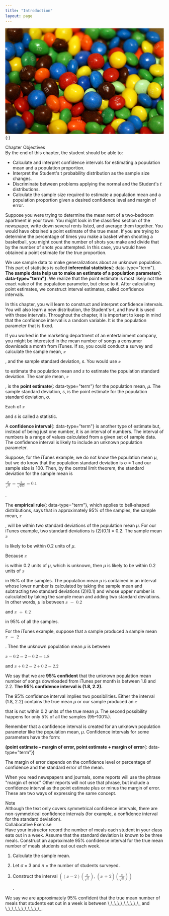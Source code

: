 ```yaml
---
title: "Introduction"
layout: page
---
```



<?cnx.eoc class="summary" title="Chapter Review"?>

<?cnx.eoc class="formula-review" title="Formula Review"?>

<?cnx.eoc class="practice" title="Practice"?>

<?cnx.eoc class="free-response" title="Homework"?>

<?cnx.eoc class="references" title="References"?>

 ![This is a photo of M&amp;Ms piled together. The M&amp;Ms are red, blue, green, yellow, orange and brown.](../resources/CNX_Stats_C08_CO.jpg "Have you ever wondered what the average number of M&amp;Ms in a bag at the grocery store is? You can use confidence intervals to answer this question. (credit: comedy_nose/flickr)"){:}

<div data-type="note" class="chapter-objectives" data-label="" markdown="1">
<div data-type="title">
Chapter Objectives
</div>
By the end of this chapter, the student should be able to:

* Calculate and interpret confidence intervals for estimating a population mean and a population proportion.
* Interpret the Student\'s t probability distribution as the sample size changes.
* Discriminate between problems applying the normal and the Student\'s *t* distributions.
* Calculate the sample size required to estimate a population mean and a population proportion given a desired confidence level and margin of error.

</div>

Suppose you were trying to determine the mean rent of a two-bedroom apartment in your town. You might look in the classified section of the newspaper, write down several rents listed, and average them together. You would have obtained a point estimate of the true mean. If you are trying to determine the percentage of times you make a basket when shooting a basketball, you might count the number of shots you make and divide that by the number of shots you attempted. In this case, you would have obtained a point estimate for the true proportion.

We use sample data to make generalizations about an unknown population. This part of statistics is called **inferential statistics**{: data-type="term"}. **The sample data help us to make an estimate of a population **parameter**{: data-type="term"}**. We realize that the point estimate is most likely not the exact value of the population parameter, but close to it. After calculating point estimates, we construct interval estimates, called confidence intervals.

In this chapter, you will learn to construct and interpret confidence intervals. You will also learn a new distribution, the Student\'s-t, and how it is used with these intervals. Throughout the chapter, it is important to keep in mind that the confidence interval is a random variable. It is the population parameter that is fixed.

If you worked in the marketing department of an entertainment company, you might be interested in the mean number of songs a consumer downloads a month from iTunes. If so, you could conduct a survey and calculate the sample mean, <math xmlns="http://www.w3.org/1998/Math/MathML"> <mover accent="true"> <mi>x</mi> <mo>¯</mo> </mover> </math>

, and the sample standard deviation, *s*. You would use <math xmlns="http://www.w3.org/1998/Math/MathML"> <mover accent="true"> <mi>x</mi> <mo>¯</mo> </mover> </math>

 to estimate the population mean and *s* to estimate the population standard deviation. The sample mean, <math xmlns="http://www.w3.org/1998/Math/MathML"> <mover accent="true"> <mi>x</mi> <mo>¯</mo> </mover> </math>

, is the **point estimate**{: data-type="term"} for the population mean, *μ*. The sample standard deviation, *s*, is the point estimate for the population standard deviation, *σ*.

Each of <math xmlns="http://www.w3.org/1998/Math/MathML"> <mover accent="true"> <mi>x</mi> <mo>¯</mo> </mover> </math>

 and *s* is called a statistic.

A **confidence interval**{: data-type="term"} is another type of estimate but, instead of being just one number, it is an interval of numbers. The interval of numbers is a range of values calculated from a given set of sample data. The confidence interval is likely to include an unknown population parameter.

Suppose, for the iTunes example, we do not know the population mean *μ*, but we do know that the population standard deviation is *σ* = 1 and our sample size is 100. Then, by the central limit theorem, the standard deviation for the sample mean is

<math xmlns="http://www.w3.org/1998/Math/MathML"> <mrow> <mfrac> <mi>σ</mi> <mrow> <msqrt> <mi>n</mi> </msqrt> </mrow> </mfrac> <mo>=</mo><mfrac> <mn>1</mn> <mrow> <msqrt> <mrow> <mn>100</mn> </mrow> </msqrt> </mrow> </mfrac> <mo>=</mo><mn>0.1</mn> </mrow> </math>

.

The **empirical rule**{: data-type="term"}, which applies to bell-shaped distributions, says that in approximately 95% of the samples, the sample mean, <math xmlns="http://www.w3.org/1998/Math/MathML"> <mover accent="true"> <mi>x</mi> <mo>¯</mo> </mover> </math>

, will be within two standard deviations of the population mean *μ*. For our iTunes example, two standard deviations is (2)(0.1) = 0.2. The sample mean <math xmlns="http://www.w3.org/1998/Math/MathML"> <mover accent="true"> <mi>x</mi> <mo>¯</mo> </mover> </math>

 is likely to be within 0.2 units of *μ*.

Because <math xmlns="http://www.w3.org/1998/Math/MathML"> <mover accent="true"> <mi>x</mi> <mo>¯</mo> </mover> </math>

 is within 0.2 units of *μ*, which is unknown, then *μ* is likely to be within 0.2 units of <math xmlns="http://www.w3.org/1998/Math/MathML"> <mover accent="true"> <mi>x</mi> <mo>¯</mo> </mover> </math>

 in 95% of the samples. The population mean *μ* is contained in an interval whose lower number is calculated by taking the sample mean and subtracting two standard deviations (2)(0.1) and whose upper number is calculated by taking the sample mean and adding two standard deviations. In other words, *μ* is between <math xmlns="http://www.w3.org/1998/Math/MathML"> <mrow> <mover accent="true"> <mi>x</mi> <mo>¯</mo> </mover> <mtext> </mtext><mo>−</mo><mtext> 0</mtext><mtext>.2</mtext> </mrow> </math>

 and <math xmlns="http://www.w3.org/1998/Math/MathML"> <mrow> <mover accent="true"> <mi>x</mi> <mo>¯</mo> </mover> <mtext> </mtext><mo>+</mo><mtext> 0</mtext><mtext>.2</mtext> </mrow> </math>

 in 95% of all the samples.

For the iTunes example, suppose that a sample produced a sample mean <math xmlns="http://www.w3.org/1998/Math/MathML"> <mrow> <mover accent="true"> <mi>x</mi> <mo>¯</mo> </mover> <mtext> </mtext><mo>=</mo><mtext> 2</mtext> </mrow> </math>

. Then the unknown population mean *μ* is between

<math xmlns="http://www.w3.org/1998/Math/MathML"> <mrow> <mover accent="true"> <mi>x</mi> <mo>¯</mo> </mover> <mo>−</mo><mn>0.2</mn><mo>=</mo><mn>2</mn><mo>−</mo><mn>0.2</mn><mo>=</mo><mn>1.8</mn> </mrow> </math>

 and <math xmlns="http://www.w3.org/1998/Math/MathML"> <mrow> <mover accent="true"> <mi>x</mi> <mo>¯</mo> </mover> <mo>+</mo><mn>0.2</mn><mo>=</mo><mn>2</mn><mo>+</mo><mn>0.2</mn><mo>=</mo><mn>2.2</mn> </mrow> </math>

We say that we are **95% confident** that the unknown population mean number of songs downloaded from iTunes per month is between 1.8 and 2.2. **The 95% confidence interval is (1.8, 2.2).**

The 95% confidence interval implies two possibilities. Either the interval (1.8, 2.2) contains the true mean *μ* or our sample produced an <math xmlns="http://www.w3.org/1998/Math/MathML"> <mover accent="true"> <mi>x</mi> <mo>¯</mo> </mover> </math>

 that is not within 0.2 units of the true mean *μ*. The second possibility happens for only 5% of all the samples (95–100%).

Remember that a confidence interval is created for an unknown population parameter like the population mean, *μ*. Confidence intervals for some parameters have the form:

<strong>(point estimate – margin of error, point estimate + </strong> **margin of error**{: data-type="term"}**)**

The margin of error depends on the confidence level or percentage of confidence and the standard error of the mean.

When you read newspapers and journals, some reports will use the phrase \"margin of error.\" Other reports will not use that phrase, but include a confidence interval as the point estimate plus or minus the margin of error. These are two ways of expressing the same concept.

<div data-type="note" id="eip-882" data-label="" markdown="1">
<div data-type="title">
Note
</div>
Although the text only covers symmetrical confidence intervals, there are non-symmetrical confidence intervals (for example, a confidence interval for the standard deviation).

</div>

<div data-type="note" class="statistics collab" data-label="" markdown="1">
<div data-type="title">
Collaborative Exercise
</div>
Have your instructor record the number of meals each student in your class eats out in a week. Assume that the standard deviation is known to be three meals. Construct an approximate 95% confidence interval for the true mean number of meals students eat out each week.

1.  Calculate the sample mean.
2.  Let *σ* = 3 and *n* = the number of students surveyed.
3.  Construct the interval
    <math xmlns="http://www.w3.org/1998/Math/MathML"> <mrow> <mrow><mo>(</mo> <mrow> <mrow><mo>(</mo> <mrow> <mover accent="true"> <mi>x</mi> <mo>¯</mo> </mover> <mo>−</mo><mtext>2</mtext> </mrow> <mo>)</mo></mrow><mrow><mo>(</mo> <mrow> <mfrac> <mtext>σ</mtext> <mrow> <msqrt> <mtext>n</mtext> </msqrt> </mrow> </mfrac> </mrow> <mo>)</mo></mrow><mtext>, </mtext><mo>(</mo><mover accent="true"> <mi>x</mi> <mo>¯</mo> </mover> <mtext> + </mtext><mrow> <mtext>2</mtext> <mo>)</mo></mrow><mrow><mo>(</mo> <mrow> <mfrac> <mtext>σ</mtext> <mrow> <msqrt> <mtext>n</mtext> </msqrt> </mrow> </mfrac> </mrow> <mo>)</mo></mrow> </mrow> <mo>)</mo></mrow> </mrow> </math>
    
    .

We say we are approximately 95% confident that the true mean number of meals that students eat out in a week is between \\\_\\\_\\\_\\\_\\\_\\\_\\\_\\\_\\\_\\\_ and \\\_\\\_\\\_\\\_\\\_\\\_\\\_\\\_\\\_\\\_\\\_.

</div>

